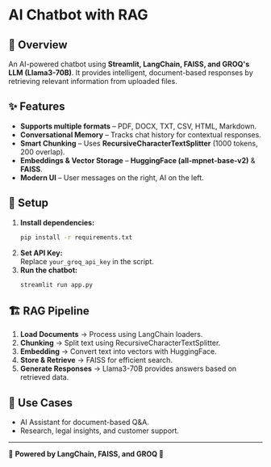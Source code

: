 # AI Chatbot with RAG

## 📌 Overview
An AI-powered chatbot using **Streamlit, LangChain, FAISS, and GROQ's LLM (Llama3-70B)**. It provides intelligent, document-based responses by retrieving relevant information from uploaded files.

## ✨ Features
- **Supports multiple formats** – PDF, DOCX, TXT, CSV, HTML, Markdown.
- **Conversational Memory** – Tracks chat history for contextual responses.
- **Smart Chunking** – Uses **RecursiveCharacterTextSplitter** (1000 tokens, 200 overlap).
- **Embeddings & Vector Storage** – **HuggingFace (all-mpnet-base-v2)** & **FAISS**.
- **Modern UI** – User messages on the right, AI on the left.

## 🚀 Setup
1. **Install dependencies:**  
   ```bash
   pip install -r requirements.txt
   ```
2. **Set API Key:**  
   Replace `your_groq_api_key` in the script.
3. **Run the chatbot:**  
   ```bash
   streamlit run app.py
   ```

## 🏗️ RAG Pipeline
1. **Load Documents** → Process using LangChain loaders.
2. **Chunking** → Split text using RecursiveCharacterTextSplitter.
3. **Embedding** → Convert text into vectors with HuggingFace.
4. **Store & Retrieve** → FAISS for efficient search.
5. **Generate Responses** → Llama3-70B provides answers based on retrieved data.

## 📌 Use Cases
- AI Assistant for document-based Q&A.
- Research, legal insights, and customer support.

---
🎯 **Powered by LangChain, FAISS, and GROQ 🤖**

